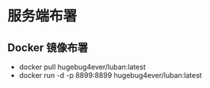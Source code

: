 [//]: # (Author: bug)
[//]: # (Date: 2020-11-23 00:21:21)

# 服务端布署

## Docker 镜像布署
- docker pull hugebug4ever/luban:latest
- docker run -d -p 8899:8899 hugebug4ever/luban:latest 